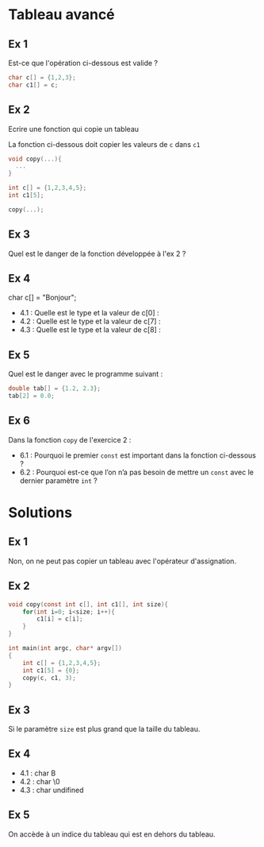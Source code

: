 # Tableau avancé

## Ex 1

Est-ce que l'opération ci-dessous est valide ?

```c
char c[] = {1,2,3};
char c1[] = c;
```

## Ex 2

Ecrire une fonction qui copie un tableau 

La fonction ci-dessous doit copier les valeurs de `c` dans `c1`

```c
void copy(...){
  ...
}

int c[] = {1,2,3,4,5};
int c1[5];

copy(...);
```

## Ex 3

Quel est le danger de la fonction développée à l'ex 2 ?


## Ex 4

char c[] = "Bonjour";

- 4.1 : Quelle est le type et la valeur de c[0] :
- 4.2 : Quelle est le type et la valeur de c[7] :
- 4.3 : Quelle est le type et la valeur de c[8] :

## Ex 5

Quel est le danger avec le programme suivant :

```c
double tab[] = {1.2, 2.3};
tab[2] = 0.0;
```

## Ex 6

Dans la fonction `copy` de l'exercice 2 :

- 6.1 : Pourquoi le premier `const` est important dans la fonction ci-dessous ?
- 6.2 : Pourquoi est-ce que l’on n’a pas besoin de mettre un `const` avec le dernier paramètre `int` ?


# Solutions

## Ex 1

Non, on ne peut pas copier un tableau avec l'opérateur d'assignation.

## Ex 2

```c
void copy(const int c[], int c1[], int size){
    for(int i=0; i<size; i++){
        c1[i] = c[i];
    }
}

int main(int argc, char* argv[])
{
    int c[] = {1,2,3,4,5};
    int c1[5] = {0};
    copy(c, c1, 3);
}
```

## Ex 3

Si le paramètre `size` est plus grand que la taille du tableau.

## Ex 4

- 4.1 : char B
- 4.2 : char \0
- 4.3 : char undifined

## Ex 5

On accède à un indice du tableau qui est en dehors du tableau.


